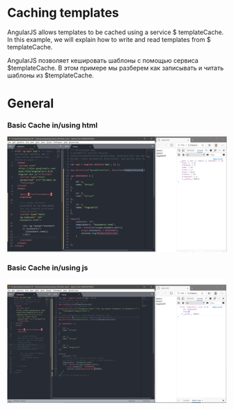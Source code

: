 # Caching templates
  
AngularJS allows templates to be cached using a service
$ templateCache. In this example, we will explain how to write
and read templates from $ templateCache.


AngularJS позволяет кешировать шаблоны с помощью сервиса
$templateCache. В этом примере мы разберем как записывать
и читать шаблоны из $templateCache.

# General

### Basic Cache in/using html
![Test Image 3](img/1.png)

### Basic Cache in/using js 
![Test Image 3](img/2.png)

